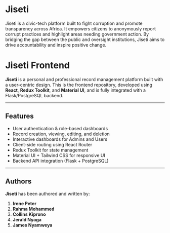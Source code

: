 # Jiseti

Jiseti is a civic-tech platform built to fight corruption and promote transparency across Africa. It empowers citizens to anonymously report corrupt practices and highlight areas needing government action. By bridging the gap between the public and oversight institutions, Jiseti aims to drive accountability and inspire positive change.

# Jiseti Frontend

**Jiseti** is a personal and professional record management platform built with a user-centric design. This is the frontend repository, developed using **React**, **Redux Toolkit**, and **Material UI**, and is fully integrated with a Flask/PostgreSQL backend.

---

## Features

- User authentication & role-based dashboards
- Record creation, viewing, editing, and deletion
- Interactive dashboards for Admins and Users
- Client-side routing using React Router
- Redux Toolkit for state management
- Material UI + Tailwind CSS for responsive UI
- Backend API integration (Flask + PostgreSQL)

---

## Authors

**Jiseti** has been authored and written by:
1. **Irene Peter**
2. **Rahma Mohammed**
3. **Collins Kiprono**
4. **Jerald Nyaga**
5. **James Nyamweya**